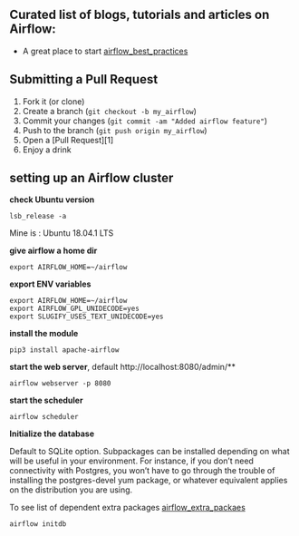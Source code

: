 ## Curated list of blogs, tutorials and articles on Airflow:

* A great place to start [airflow_best_practices](https://github.com/jghoman/awesome-apache-airflow#best-practices-lessons-learned-and-cool-use-cases)


## Submitting a Pull Request

1. Fork it (or clone)
2. Create a branch (`git checkout -b my_airflow`)
3. Commit your changes (`git commit -am "Added airflow feature"`)
4. Push to the branch (`git push origin my_airflow`)
5. Open a [Pull Request][1]
6. Enjoy a drink

## setting up an Airflow cluster 

**check Ubuntu version**

    lsb_release -a

Mine is : Ubuntu 18.04.1 LTS

**give airflow a home dir**

    export AIRFLOW_HOME=~/airflow

**export ENV variables**

    export AIRFLOW_HOME=~/airflow
    export AIRFLOW_GPL_UNIDECODE=yes
    export SLUGIFY_USES_TEXT_UNIDECODE=yes 

**install the module** 

    pip3 install apache-airflow

**start the web server**, default http://localhost:8080/admin/**

    airflow webserver -p 8080

**start the scheduler**

    airflow scheduler

**Initialize the database**

Default to SQLite option. Subpackages can be installed depending on what will be useful in your environment. For instance, if you don’t need connectivity with Postgres, you won’t have to go through the trouble of installing the postgres-devel yum package, or whatever equivalent applies on the distribution you are using.

To see list of dependent extra packages  [airflow_extra_packaes](https://airflow.apache.org/installation.html)

	airflow initdb


